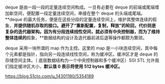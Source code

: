 deque 是由一段一段的定量连续空间构成。一旦有必要在 deque 的前端或尾端增加新空间，便配置一段定量连续空间，串接在整个 deque 的头端或尾端。**deque 的最大任务，便是在这些分段的定量连续空间上，维护其整体连续的假象，**并提供随机存取的接口。避开了“重新配置，复制，释放”的轮回，代价则是复杂的迭代器架构。因为有分段连续线性空间，就必须有中央控制器，而为了维持整体连续的**假象，**数据结构的设计及迭代器前进后退等操作都颇为繁琐。

deque 采用一块所谓的 map 作为主控。这里的 map 是一小块连续空间，其中每个元素都是指针，指向另一段连续线性空间，称为缓冲区。缓冲区才是 deque 的存储空间主体。（ 底层数据结构为一个中央控制器和多个缓冲区）SGI STL 允许我们指定缓冲区大小，**默认值 0 表示将使用 512 bytes 缓冲区。**

https://blog.51cto.com/u_14301180/5354189